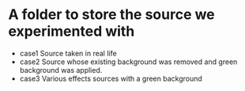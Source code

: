 # A folder to store the source we experimented with
- case1
Source taken in real life
- case2
Source whose existing background was removed and green background was applied.
- case3
Various effects sources with a green background
